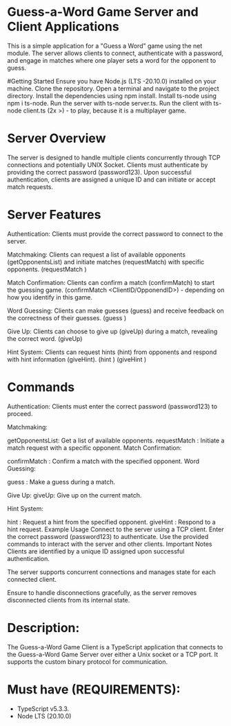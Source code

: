 # Guess-a-Word Game Server and Client Applications

This is a simple application for a "Guess a Word" game using the net module. The server allows clients to connect, authenticate with a password, and engage in matches where one player sets a word for the opponent to guess.

#Getting Started
Ensure you have Node.js (LTS -20.10.0)  installed on your machine.
Clone the repository.
Open a terminal and navigate to the project directory.
Install the dependencies using npm install.
Install ts-node using npm i ts-node.
Run the server with ts-node server.ts.
Run the client with ts-node client.ts (2x >) - to play, because it is a multiplayer game.

# Server Overview
The server is designed to handle multiple clients concurrently through TCP connections and potentially UNIX Socket. Clients must authenticate by providing the correct password (password123). Upon successful authentication, clients are assigned a unique ID and can initiate or accept match requests.

# Server Features
Authentication: Clients must provide the correct password to connect to the server.

Matchmaking: Clients can request a list of available opponents (getOpponentsList) and initiate matches (requestMatch) with specific opponents.
(requestMatch <OpponentID>)

Match Confirmation: Clients can confirm a match (confirmMatch) to start the guessing game.
(confirmMatch <ClientID/OpponendID>) - depending on how you identify in this game.

Word Guessing: Clients can make guesses (guess) and receive feedback on the correctness of their guesses.
(guess <word>)

Give Up: Clients can choose to give up (giveUp) during a match, revealing the correct word.
(giveUp)

Hint System: Clients can request hints (hint) from opponents and respond with hint information (giveHint).
(hint <requestingClientId>)
(giveHint <opponentID> <hint>)

# Commands
Authentication: Clients must enter the correct password (password123) to proceed.

Matchmaking:

getOpponentsList: Get a list of available opponents.
requestMatch <opponentId> <wordToGuess>: Initiate a match request with a specific opponent.
Match Confirmation:

confirmMatch <opponentId>: Confirm a match with the specified opponent.
Word Guessing:

guess <guessedWord>: Make a guess during a match.

Give Up:
giveUp: Give up on the current match.

Hint System:

hint <opponentId>: Request a hint from the specified opponent.
giveHint <requestingClientId> <hintResponseWords>: Respond to a hint request.
Example Usage
Connect to the server using a TCP client.
Enter the correct password (password123) to authenticate.
Use the provided commands to interact with the server and other clients.
Important Notes
Clients are identified by a unique ID assigned upon successful authentication.

The server supports concurrent connections and manages state for each connected client.

Ensure to handle disconnections gracefully, as the server removes disconnected clients from its internal state.

# Description:
The Guess-a-Word Game Client is a TypeScript application that connects to the Guess-a-Word Game Server over either a Unix socket or a TCP port. It supports the custom binary protocol for communication.

# Must have (REQUIREMENTS):
- TypeScript v5.3.3.
- Node LTS (20.10.0)

